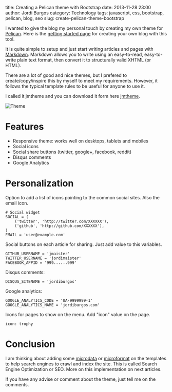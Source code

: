 title: Creating a Pelican theme with Bootstrap 
date: 2013-11-28 23:00
author: Jordi Burgos
category: Technology
tags: javascript, css, bootstrap, pelican, blog, seo
slug: create-pelican-theme-bootstrap

I wanted to give the blog my personal touch by creating my own theme for [Pelican](http://getpelican.com). Here is the [getting started page](https://github.com/getpelican/pelican/blob/master/docs/getting_started.rst) for creating your own blog with this tool.

It is quite simple to setup and just start writing articles and pages with [Markdown](http://daringfireball.net/projects/markdown/). Markdown allows you to write using an easy-to-read, easy-to-write plain text format, then convert it to structurally valid XHTML (or HTML).  

There are a lot of good and nice themes, but I prefered to create/copy/inspire this by myself to meet my requirements. However, it follows the typical template rules to be useful for anyone to use it.

I called it jmtheme and you can download it form here [jmtheme](https://github.com/jmaister/jmtheme).

<div class="center" markdown="1">

![Theme]({filename}/images/theme_thumb.png)

</div>


Features
========

* Responsive theme: works well on desktops, tablets and mobiles
* Social icons
* Social share buttons (twitter, google+, facebook, reddit)
* Disqus comments
* Google Analytics


Personalization
===============

Option to add a list of icons pointing to the common social sites. Also the email icon.

    # Social widget
    SOCIAL = (
        ('twitter', 'http://twitter.com/XXXXXX'),
        ('github', 'http://github.com/XXXXXX'),
    )
    EMAIL = 'user@example.com'
    

Social buttons on each article for sharing. Just add value to this variables.

    GITHUB_USERNAME = 'jmaister'
    TWITTER_USERNAME = 'jordimaister'
    FACEBOOK_APPID = '999......999'

Disqus comments:

    DISQUS_SITENAME = 'jordiburgos'
    
Google analytics:

    GOOGLE_ANALYTICS_CODE = 'UA-9999999-1'
    GOOGLE_ANALYTICS_NAME = 'jordiburgos.com'

Icons for pages to show on the menu. Add "icon" value on the page.

    icon: trophy


Conclusion
==========

I am thinking about adding some [microdata](http://en.wikipedia.org/wiki/Microdata_%28HTML%29) or [microformat](http://en.wikipedia.org/wiki/Microformat) on the templates to help search engines to crawl and index the site. This is called Search Engine Optimization or SEO. More on this implementation on next articles.

If you have any advise or comment about the theme, just tell me on the comments. 
